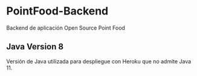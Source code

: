 # PointFood-Backend
Backend de aplicación Open Source Point Food
## Java Version 8
Versión de Java utilizada para despliegue con Heroku que no admite Java 11.
